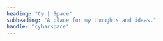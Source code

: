 ```yaml
---
heading: "Cy | Space"
subheading: "A place for my thoughts and ideas."
handle: "cybarspace"
---
```

